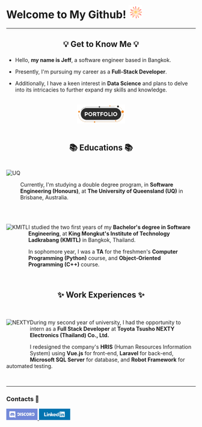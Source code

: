 # Welcome to My Github! <picture> <img src="./assets/firework.gif?raw=true" width="35" height="35"> </picture>

---

## <p align="center">💡 Get to Know Me 💡</p>

- Hello, <strong>my name is Jeff</strong>, a software engineer based in Bangkok.
  
- Presently, I'm pursuing my career as a <strong>Full-Stack Developer</strong>.
  
- Additionally, I have a keen interest in <strong>Data Science</strong> and plans to delve into its intricacies to further expand my skills and knowledge.

<br>

<div align="center">
  <a href="https://phurinjeffy-portfolio.netlify.app">
    <img height="50" src="./assets/portfolio.png?raw=true" alt="Portfolio">
  </a>
</div>

<br>

## <p align="center">📚 Educations 📚</p>

<br>

<div>
 <picture title="UQ">
  <source srcset="https://upload.wikimedia.org/wikipedia/en/7/76/University_of_Queensland_%28crest%29.svg" media="(prefers-color-scheme: no-preference)">
  <img height="100" align="left" src="https://upload.wikimedia.org/wikipedia/en/7/76/University_of_Queensland_%28crest%29.svg" alt="UQ">
 </picture>
  <br>

Currently, I'm studying a double degree program, in <strong>Software Engineering (Honours)</strong>, at <strong>The University of Queensland (UQ)</strong> in Brisbane, Australia.
   
</div>

<br>
<br>

<div>
 <picture title="KMITL">
  <source srcset="https://upload.wikimedia.org/wikipedia/th/thumb/e/e4/Seal_of_King_Mongkut%27s_Institute_of_Technology_Ladkrabang.svg/1200px-Seal_of_King_Mongkut%27s_Institute_of_Technology_Ladkrabang.svg.png" media="(prefers-color-scheme: no-preference)">
  <img height="100" align="left" src="https://upload.wikimedia.org/wikipedia/th/thumb/e/e4/Seal_of_King_Mongkut%27s_Institute_of_Technology_Ladkrabang.svg/1200px-Seal_of_King_Mongkut%27s_Institute_of_Technology_Ladkrabang.svg.png" alt="KMITL">
 </picture>

I studied the two first years of my <strong>Bachelor's degree in Software Engineering</strong>, at <strong>King Mongkut's Institute of Technology Ladkrabang (KMITL)</strong> in Bangkok, Thailand.
   
In sophomore year, I was a <strong>TA</strong> for the freshmen's <strong>Computer Programming (Python)</strong> course, and <strong>Object-Oriented Programming (C++)</strong> course.

</div>

<br>

## <p align="center">✨ Work Experiences ✨</p>

<br>

<div>
 <picture title="NEXTY">
  <source srcset="https://www.th.nexty-ele.com/public/image/icon/android-icon-192x192.png)" media="(prefers-color-scheme: no-preference">
  <img height="100" align="left" src="https://www.th.nexty-ele.com/public/image/icon/android-icon-192x192.png" alt="NEXTY">
 </picture>
   
During my second year of university, I had the opportunity to intern as a <strong>Full Stack Developer</strong> at <strong>Toyota Tsusho NEXTY Electronics (Thailand) Co., Ltd.</strong>

I redesigned the company's <strong>HRIS</strong> (Human Resources Information System) using <strong>Vue.js</strong> for front-end, <strong>Laravel</strong> for back-end, <strong>Microsoft SQL Server</strong> for database, and <strong>Robot Framework</strong> for automated testing.
  
</div>

<br>

---

### <p align="left">Contacts 🔎</p>

<div>
 <a href="https://discordapp.com/users/239938035486031872">
   <img height="30" src="./assets/discord.png?raw=true" alt="Discord">
 </a>
 <a href="https://www.linkedin.com/in/phurinjeffy">
   <img height="30" src="./assets/linkedin.png?raw=true" alt="LinkedIn">
 </a>
</div>
